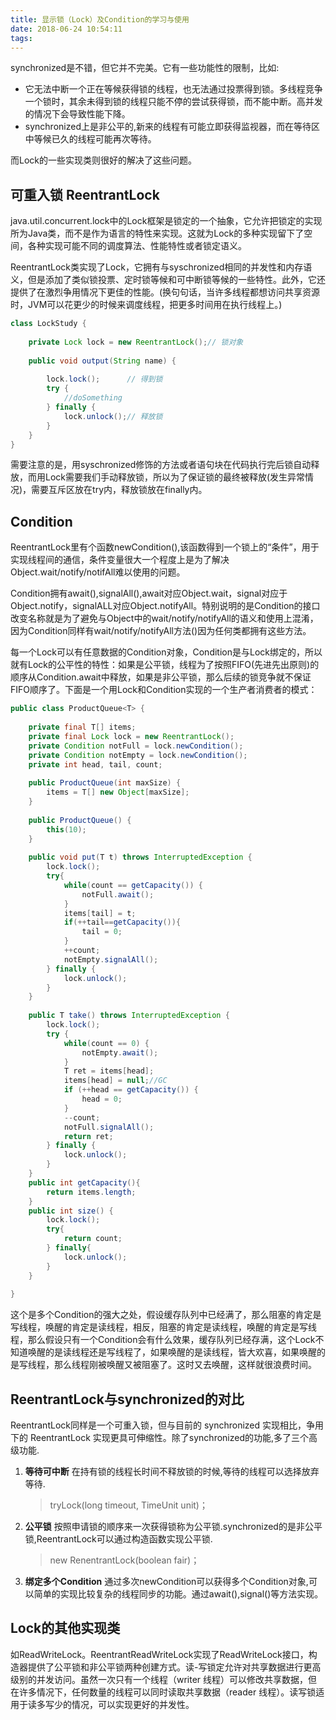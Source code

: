 ```yaml
---
title: 显示锁（Lock）及Condition的学习与使用
date: 2018-06-24 10:54:11
tags:
---
```

synchronized是不错，但它并不完美。它有一些功能性的限制，比如:
* 它无法中断一个正在等候获得锁的线程，也无法通过投票得到锁。多线程竞争一个锁时，其余未得到锁的线程只能不停的尝试获得锁，而不能中断。高并发的情况下会导致性能下降。
* synchronized上是非公平的,新来的线程有可能立即获得监视器，而在等待区中等候已久的线程可能再次等待。

而Lock的一些实现类则很好的解决了这些问题。

<!-- more -->

## 可重入锁 ReentrantLock

java.util.concurrent.lock中的Lock框架是锁定的一个抽象，它允许把锁定的实现所为Java类，而不是作为语言的特性来实现。这就为Lock的多种实现留下了空间，各种实现可能不同的调度算法、性能特性或者锁定语义。

ReentrantLock类实现了Lock，它拥有与syschronized相同的并发性和内存语义，但是添加了类似锁投票、定时锁等候和可中断锁等候的一些特性。此外，它还提供了在激烈争用情况下更佳的性能。(换句句话，当许多线程都想访问共享资源时，JVM可以花更少的时候来调度线程，把更多时间用在执行线程上。)
``` java
class LockStudy {     
       
    private Lock lock = new ReentrantLock();// 锁对象   
             
    public void output(String name) {  
                        
        lock.lock();      // 得到锁       
        try {                   
            //doSomething            
        } finally {                  
            lock.unlock();// 释放锁                
        }            
    }        
}
```

需要注意的是，用syschronized修饰的方法或者语句块在代码执行完后锁自动释放，而用Lock需要我们手动释放锁，所以为了保证锁的最终被释放(发生异常情况)，需要互斥区放在try内，释放锁放在finally内。

## Condition

ReentrantLock里有个函数newCondition(),该函数得到一个锁上的“条件”，用于实现线程间的通信，条件变量很大一个程度上是为了解决Object.wait/notify/notifAll难以使用的问题。

Condition拥有await(),signalAll(),await对应Object.wait，signal对应于Object.notify，signalALL对应Object.notifyAll。特别说明的是Condition的接口改变名称就是为了避免与Object中的wait/notify/notifyAll的语义和使用上混淆，因为Condition同样有wait/notify/notifyAll方法()因为任何类都拥有这些方法。

每一个Lock可以有任意数据的Condition对象，Condition是与Lock绑定的，所以就有Lock的公平性的特性：如果是公平锁，线程为了按照FIFO(先进先出原则)的顺序从Condition.await中释放，如果是非公平锁，那么后续的锁竞争就不保证FIFO顺序了。下面是一个用Lock和Condition实现的一个生产者消费者的模式：
``` java
public class ProductQueue<T> {
        
    private final T[] items;
    private final Lock lock = new ReentrantLock();
    private Condition notFull = lock.newCondition();
    private Condition notEmpty = lock.newCondition();
    private int head, tail, count;
    
    public ProductQueue(int maxSize) {
        items = T[] new Object[maxSize];
    }
    
    public ProductQueue() {
        this(10);
    }
   
    public void put(T t) throws InterruptedException {
        lock.lock();
        try{
            while(count == getCapacity()) {
                notFull.await();
            }
            items[tail] = t;
            if(++tail==getCapacity()){
                tail = 0;
            }
            ++count;
            notEmpty.signalAll();
        } finally {
            lock.unlock();
        }
    }
    
    public T take() throws InterruptedException {
        lock.lock();
        try {
            while(count == 0) {
                notEmpty.await();
            }
            T ret = items[head];
            items[head] = null;//GC  
            if (++head == getCapacity()) {
                head = 0;
            }
            --count;
            notFull.signalAll();
            return ret;
        } finally {
            lock.unlock();
        }
    }
    public int getCapacity(){
        return items.length;
    }
    public int size() {
        lock.lock();
        try{
            return count;
        } finally{
            lock.unlock();
        }
    }
    
}
```

这个是多个Condition的强大之处，假设缓存队列中已经满了，那么阻塞的肯定是写线程，唤醒的肯定是读线程，相反，阻塞的肯定是读线程，唤醒的肯定是写线程，那么假设只有一个Condition会有什么效果，缓存队列已经存满，这个Lock不知道唤醒的是读线程还是写线程了，如果唤醒的是读线程，皆大欢喜，如果唤醒的是写线程，那么线程刚被唤醒又被阻塞了。这时又去唤醒，这样就很浪费时间。

## ReentrantLock与synchronized的对比

ReentrantLock同样是一个可重入锁，但与目前的 synchronized 实现相比，争用下的 ReentrantLock 实现更具可伸缩性。除了synchronized的功能,多了三个高级功能.

1. **等待可中断**
    在持有锁的线程长时间不释放锁的时候,等待的线程可以选择放弃等待.
    > tryLock(long timeout, TimeUnit unit)；
2. **公平锁**
    按照申请锁的顺序来一次获得锁称为公平锁.synchronized的是非公平锁,ReentrantLock可以通过构造函数实现公平锁.
    > new RenentrantLock(boolean fair)；
3. **绑定多个Condition**
    通过多次newCondition可以获得多个Condition对象,可以简单的实现比较复杂的线程同步的功能。通过await(),signal()等方法实现。

## Lock的其他实现类

如ReadWriteLock。ReentrantReadWriteLock实现了ReadWriteLock接口，构造器提供了公平锁和非公平锁两种创建方式。读-写锁定允许对共享数据进行更高级别的并发访问。虽然一次只有一个线程（writer 线程）可以修改共享数据，但在许多情况下，任何数量的线程可以同时读取共享数据（reader 线程）。读写锁适用于读多写少的情况，可以实现更好的并发性。